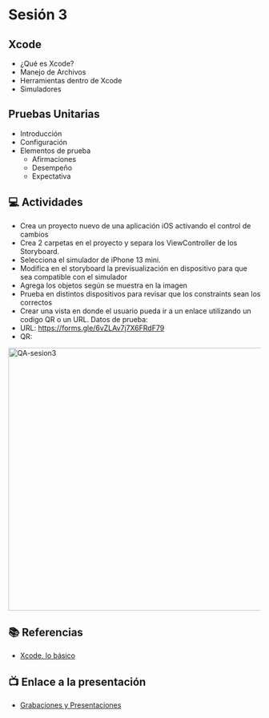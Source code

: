 # Sesión 3

## Xcode
- ¿Qué es Xcode?
- Manejo de Archivos
- Herramientas dentro de Xcode
- Simuladores

## Pruebas Unitarias
- Introducción
- Configuración
- Elementos de prueba
    - Afirmaciones
    - Desempeño
    - Expectativa

## 💻 Actividades
- Crea un proyecto nuevo de una aplicación iOS activando el control de cambios
- Crea 2 carpetas en el proyecto y separa los ViewController de los Storyboard.
- Selecciona el simulador de iPhone 13 mini.
- Modifica en el storyboard la previsualización en dispositivo para que sea compatible con el simulador
- Agrega los objetos según se muestra en la imagen
- Prueba en distintos dispositivos para revisar que los constraints sean los correctos
- Crear una vista en donde el usuario pueda ir a un enlace utilizando un codigo QR o un URL.
Datos de prueba:
- URL: https://forms.gle/6vZLAv7j7X6FRdF79
- QR:

<img width="525" alt="QA-sesion3" src="https://user-images.githubusercontent.com/110190478/188180053-47cc70ca-566f-40b1-a83c-92e6016fbff9.png">


## 📚 Referencias
- [Xcode, lo básico](https://buildfire.com/xcode-tutorial/)

## 📺 Enlace a la presentación 
- [Grabaciones y Presentaciones](/Grabaciones_y_Presentaciones.md)
